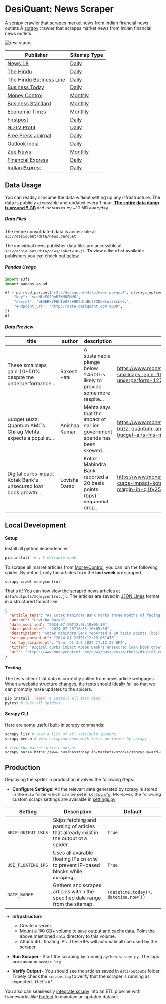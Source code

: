 # DesiQuant: News Scraper

A [scrapy](https://github.com/scrapy/scrapy) crawler that scrapes market news from Indian financial news outlets
A [scrapy](https://github.com/scrapy/scrapy) crawler that scrapes market news from Indian financial news outlets

![test status](https://github.com/desiquant/news_scraper/actions/workflows/test.yml/badge.svg)

| Publisher                                                       | Sitemap Type                                                                                     |
| --------------------------------------------------------------- | ------------------------------------------------------------------------------------------------ |
| [News 18](https://www.news18.com)                               | [Daily](https://www.news18.com/commonfeeds/v1/eng/sitemap/daily/2024-09-13.xml)                  |
| [The Hindu](https://www.thehindu.com)                           | [Daily](https://www.thehindu.com/sitemap/archive/all/20240913_1.xml)                             |
| [The Hindu Business Line](https://www.thehindubusinessline.com) | [Daily](https://www.thehindubusinessline.com/sitemap/archive/all/20240913_1.xml)                 |
| [Business Today](https://www.businesstoday.in)                  | [Daily](https://www.businesstoday.in/rssfeeds/date-wise-story-sitemap.xml?yyyy=2023&mm=08&dd=24) |
| [Money Control](https://www.moneycontrol.com)                   | [Monthly](https://www.moneycontrol.com/news/sitemap/sitemap-post-2024-07.xml)                    |
| [Business Standard](https://www.business-standard.com)          | [Monthly](https://www.business-standard.com/sitemap/2022-march-1.xml)                            |
| [Economic Times](https://economictimes.indiatimes.com)          | [Monthly](https://economictimes.indiatimes.com/etstatic/sitemaps/et/2024-August-1.xm)            |
| [Firstpost](https://www.firstpost.com)                          | [Daily](https://www.firstpost.com/commonfeeds/v1/mfp/sitemap/daily/2015-07-08.xml)               |
| [NDTV Profit](https://www.ndtvprofit.com)                       | [Daily](https://www.ndtvprofit.com/sitemap/sitemap-daily-2017-07-08.xml)                         |
| [Free Press Journal](https://www.freepressjournal.in)           | [Daily](https://www.freepressjournal.in/sitemap/sitemap-daily-2015-01-07.xml)                    |
| [Outlook India](https://www.outlookindia.com)                   | [Daily](https://www.outlookindia.com/sitemap/sitemap-daily-2024-07-08.xml)                       |
| [Zee News](https://zeenews.india.com)                           | [Monthly](https://zeenews.india.com/sitemaps/sitemap-2018-feb.xml)                               |
| [Financial Express](https://www.financialexpress.com)           | [Daily](https://www.financialexpress.com/sitemap.xml?yyyy=2024&mm=07&dd=08)                      |
| [Indian Express](https://indianexpress.com)                     | [Daily](https://indianexpress.com/sitemap.xml?yyyy=2024&mm=07&dd=08)                             |

## Data Usage

You can readily consume the data without setting up any infrastructure. The data is publicly accessible and updated every 1 hour. <u>**The entire data dump is around 5 GB**</u> and increases by ~10 MB everyday.

##### Data Files

The entire consolidated data is accessible at `s3://desiquant/data/news.parquet`

The individual news publisher data files are accessible at `s3://desiquant/data/news/cnbctv18.jl`. To view a list of all available publishers you can check out [below](#local-development)

##### Pandas Usage

```python
import s3fs
import pandas as pd

df = pd.read_parquet("s3://desiquant/data/news.parquet", storage_options={
    "key": "sceN1eFOJQmBIWHNEMd8",
    "secret": "w1BERx7F6LTe87sk9K9deoBcfYXNCwlol5xcLeev",
    "endpoint_url": "http://data.desiquant.com:9000",
})
df
```

##### Data Preview

| title                                                           | author        | description                                                                | url                                                                                                                                                       | article_text                                                                       | date_modified             | date_published            | scrapy_scraped_at             | scrapy_parsed_at           |
| --------------------------------------------------------------- | ------------- | -------------------------------------------------------------------------- | --------------------------------------------------------------------------------------------------------------------------------------------------------- | ---------------------------------------------------------------------------------- | ------------------------- | ------------------------- | ----------------------------- | -------------------------- |
| These smallcaps gain 10-50% despite the underperformance...     | Rakesh Patil  | A sustainable plunge below 24500 is likely to provide some more respite... | https://www.moneycontrol.com/news/business/markets/these-smallcaps-gain-10-50-despite-broader-indices-underperform-12773539.html                          | The broader indices underperformed the main indices...                             | 2024-07-20T12:07:07+05:30 | 2024-07-20T12:05:48+05:30 | Sun, 21 Jul 2024 17:09:08 GMT | 2024-07-21T17:12:27.979827 |
| Budget Buzz: Quantum AMC’s Chirag Mehta expects a populist...   | Anishaa Kumar | Mehta says that the impact of earlier government spends has been skewed... | https://www.moneycontrol.com/news/business/markets/budget-buzz-quantum-amcs-chirag-mehta-expects-a-populist-budget-airs-his-mf-tax-wishlist-12773526.html | Talking about the upcoming budget, Quantum AMC's Chief Investment Officer (CIO)... | 2024-07-20T13:18:33+05:30 | 2024-07-20T13:17:21+05:30 | Sun, 21 Jul 2024 17:12:27 GMT | 2024-07-21T17:12:28.985228 |
| Digital curbs impact Kotak Bank's unsecured loan book growth... | Lovisha Darad | Kotak Mahindra Bank reported a 20 basis points (bps) sequential drop...    | https://www.moneycontrol.com/news/business/markets/digital-curbs-impact-kotak-banks-unsecured-loan-book-growth-margin-in-q1fy25-12773719.html             | As Kotak Mahindra Bank marks three months of facing a ban...                       | 2024-07-20T18:55:10+05:30 | 2024-07-20T18:55:10+05:30 | Sun, 21 Jul 2024 17:12:27 GMT | 2024-07-21T17:12:29.051476 |

## Local Development

#### Setup

Install all python dependencies

```bash
pip install -e . # editable mode
```

To scrape all market articles from [MoneyControl](https://moneycontrol.com), you can run the following spider. By default, only the articles from the **last week** are scraped.

```bash
scrapy crawl moneycontrol
```

That's it! You can now view the scraped news articles at `data/outputs/moneycontrol.jl`. The articles are saved in [JSON Lines](https://jsonlines.org/examples/) format in a structured format like:

```json
{
  "article_text": "As Kotak Mahindra Bank marks three months of facing a ban on digital onboarding of customers, the private sector lender highlighted the impact the ban had on its unsecured loan book growth and margins during the April-June quarter (Q1FY25). \"As I mentioned in the last quarter's results, the RBI order would affect our 811 and credit card businesses. This has had some impact on unsecured book growth and consequently on net interest margin (NIM). However, we believe that when the embargo is lifted, we will come out even more strongly. If you take out the impact on the unsecured businesses and 811, the rest of the business grew very well,\" the bank's management said in their earnings conference call. In the June-ended quarter, Kotak Mahindra Bank reported a 20 basis points (bps) sequential drop in its unsecured loan book growth to 11.6 percent from 11.8 percent. On the other hand, NIM remained flat quarter-on-quarter at 5.02 percent in Q1FY24, but was down 55 bps year-on-year from 5.57 percent in Q1FY23. On April 24, 2024, the Reserve Bank of India barred Kotak Mahindra Bank from taking on new customers via its online and mobile banking channels and from issuing new credit cards. The central bank took this action after examining the country's fourth-largest private lender's IT systems in 2022 and 2023 and finding concerns that Kotak failed to adequately address information technology-related drawbacks. When asked about the progress made in improving its IT systems, Kotak Bank said they are committed to completing the process efficiently. \"It is hard to predict when the RBI will approve the complete overhaul of our technology systems. But, we remain committed to finishing everything and are working on this with great determination. We will continue to perfect our tech systems with incredible gusto and mitigate this impact as soon as possible,\" the management stated. ",
  "author": "Lovisha Darad",
  "date_modified": "2024-07-20T18:55:10+05:30",
  "date_published": "2024-07-20T18:55:10+05:30",
  "description": "Kotak Mahindra Bank reported a 20 basis points (bps) sequential drop in its unsecured loan book growth to 11.6 percent  in Q1FY25 from 11.8 percent",
  "scrapy_parsed_at": "2024-07-21T17:12:29.051476",
  "scrapy_scraped_at": "Sun, 21 Jul 2024 17:12:27 GMT",
  "title": "Digital curbs impact Kotak Bank's unsecured loan book growth, margin in Q1FY25",
  "url": "https://www.moneycontrol.com/news/business/markets/digital-curbs-impact-kotak-banks-unsecured-loan-book-growth-margin-in-q1fy25-12773719.html"
}
```

#### Testing

The tests check that data is correctly pulled from news article webpages. When a website structure changes, the tests should ideally fail so that we can promptly make updates to the spiders.

```bash
pip install .[test] # install all test deps
pytest # test all spiders
```

#### Scrapy CLI

Here are some useful built-in scrapy commands:

```bash
scrapy list # view a list of all available spiders
scrapy bench # view scraping benchmark tests performed by scrapy

# view the parsed article output
scrapy parse https://www.businesstoday.in/markets/stocks/story/upward-revision-in-eps-estimates-what-analysts-say-on-tcs-q1-results-stock-trading-strategy-436794-2024-07-11
```

## Production

Deploying the spider in production involves the following steps:

- **Configure Settings**: All the relevant data generated by scrapy is stored in the `data` folder which can be set in [scrapy.cfg](scrapy.cfg). Moreover, the following custom scrapy settings are available in [settings.py](news_scraper/settings.py#L10)

| Setting            | Description                                                                          | Default                              |
| ------------------ | ------------------------------------------------------------------------------------ | ------------------------------------ |
| `SKIP_OUTPUT_URLS` | Skips fetching and parsing of articles that already exist in the output of a spider. | `True`                               |
| `USE_FLOATING_IPS` | Uses all available floating IPs on `eth0` to prevent IP-based blocks while scraping. | `True`                               |
| `DATE_RANGE`       | Gathers and scrapes articles within the specified date range from the sitemap.       | `(datetime.today(), datetime.now())` |

- **Infrastructure**:

  - Create a server.
  - Mount a 100 GB+ volume to save output and cache data. Point the above mentioned `data` directory to this volume.
  - Attach 40+ floating IPs. These IPs will automatically be used by the scraper.

- **Run Scraper** - Start the scraping by running `python scrape.py`. The logs are saved at `scrape.log`

- **Verify Output** - You should see the articles saved in `data/outputs` folder. Timely check the `scrape.log` to verify that the scraper is running as expected. _That's it!_

You also can seamlessly [integrate scrapy](https://docs.scrapy.org/en/1.8/topics/practices.html#run-from-script) into an ETL pipeline with frameworks like [Prefect](https://github.com/PrefectHQ/prefect) to maintain an updated dataset.
